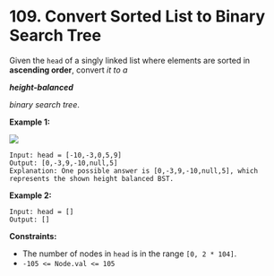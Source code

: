 # 109. Convert Sorted List to Binary Search Tree

Given the `head` of a singly linked list where elements are sorted in **ascending order**, convert _it to a_

**_height-balanced_**

_binary search tree_.

**Example 1:**

![](https://assets.leetcode.com/uploads/2020/08/17/linked.jpg)

    Input: head = [-10,-3,0,5,9]
    Output: [0,-3,9,-10,null,5]
    Explanation: One possible answer is [0,-3,9,-10,null,5], which represents the shown height balanced BST.

**Example 2:**

    Input: head = []
    Output: []

**Constraints:**

*   The number of nodes in `head` is in the range `[0, 2 * 104]`.
*   `-105 <= Node.val <= 105`
